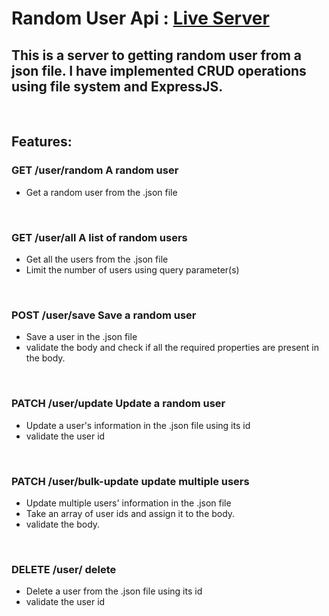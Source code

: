 # Random User Api : [Live Server](https://random-user-api-daq3.onrender.com)

## This is a server to getting random user from a json file. I have implemented CRUD operations using file system and ExpressJS.

<br>

## Features:

### GET /user/random A random user

- Get a random user from the .json file

<br>

### GET /user/all A list of random users

- Get all the users from the .json file
- Limit the number of users using query parameter(s)

<br>

### POST /user/save Save a random user

- Save a user in the .json file
- validate the body and check if all the required properties are present in the body.

<br>

### PATCH /user/update Update a random user

- Update a user's information in the .json file using its id
- validate the user id

<br>

### PATCH /user/bulk-update update multiple users

- Update multiple users' information in the .json file
- Take an array of user ids and assign it to the body.
- validate the body.

<br>

### DELETE /user/ delete

- Delete a user from the .json file using its id
- validate the user id
